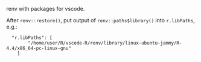 renv with packages for vscode.

After `renv::restore()`, put output of `renv::paths$library()` into `r.libPaths`, e.g.:

```
  "r.libPaths": [
        "/home/user/R/vscode-R/renv/library/linux-ubuntu-jammy/R-4.4/x86_64-pc-linux-gnu"
    ]
```


